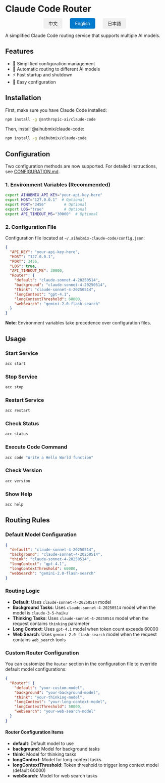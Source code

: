 # Claude Code Router

<div align="center">
  <div style="margin-bottom: 20px;">
    <a href="./README.zh.md" style="margin: 0 10px; padding: 8px 16px; background-color: #f0f0f0; color: #333; text-decoration: none; border-radius: 4px;">中文</a>
    <a href="./README.md" style="margin: 0 10px; padding: 8px 16px; background-color: #007acc; color: white; text-decoration: none; border-radius: 4px;">English</a>
    <a href="./README.ja.md" style="margin: 0 10px; padding: 8px 16px; background-color: #f0f0f0; color: #333; text-decoration: none; border-radius: 4px;">日本語</a>
  </div>
</div>

A simplified Claude Code routing service that supports multiple AI models.

## Features

- 🚀 Simplified configuration management
- 🔄 Automatic routing to different AI models
- ⚡ Fast startup and shutdown
- 🔧 Easy configuration

## Installation

First, make sure you have Claude Code installed:
```bash
npm install -g @anthropic-ai/claude-code
```

Then, install @aihubmix/claude-code:
```bash
npm install -g @aihubmix/claude-code
```

## Configuration

Two configuration methods are now supported. For detailed instructions, see [CONFIGURATION.md](./CONFIGURATION.md).

### 1. Environment Variables (Recommended)

```bash
export AIHUBMIX_API_KEY="your-api-key-here"
export HOST="127.0.0.1"  # Optional
export PORT="3456"        # Optional
export LOG="true"         # Optional
export API_TIMEOUT_MS="30000"  # Optional
```

### 2. Configuration File

Configuration file located at `~/.aihubmix-claude-code/config.json`:

```json
{
  "API_KEY": "your-api-key-here",
  "HOST": "127.0.0.1",
  "PORT": 3456,
  "LOG": true,
  "API_TIMEOUT_MS": 30000,
  "Router": {
    "default": "claude-sonnet-4-20250514",
    "background": "claude-sonnet-4-20250514",
    "think": "claude-sonnet-4-20250514",
    "longContext": "gpt-4.1",
    "longContextThreshold": 60000,
    "webSearch": "gemini-2.0-flash-search"
  }
}
```

**Note**: Environment variables take precedence over configuration files.

## Usage

### Start Service

```bash
acc start
```

### Stop Service

```bash
acc stop
```

### Restart Service

```bash
acc restart
```

### Check Status

```bash
acc status
```

### Execute Code Command

```bash
acc code "Write a Hello World function"
```

### Check Version

```bash
acc version
```

### Show Help

```bash
acc help
```

## Routing Rules

### Default Model Configuration

```json
{
  "default": "claude-sonnet-4-20250514",
  "background": "claude-sonnet-4-20250514", 
  "think": "claude-sonnet-4-20250514",
  "longContext": "gpt-4.1",
  "longContextThreshold": 60000,
  "webSearch": "gemini-2.0-flash-search"
}
```

### Routing Logic

- **Default**: Uses `claude-sonnet-4-20250514` model
- **Background Tasks**: Uses `claude-sonnet-4-20250514` model when the model is `claude-3-5-haiku`
- **Thinking Tasks**: Uses `claude-sonnet-4-20250514` model when the request contains `thinking` parameter
- **Long Context**: Uses `gpt-4.1` model when token count exceeds 60000
- **Web Search**: Uses `gemini-2.0-flash-search` model when the request contains `web_search` tools

### Custom Router Configuration

You can customize the `Router` section in the configuration file to override default model configurations:

```json
{
  "Router": {
    "default": "your-custom-model",
    "background": "your-background-model", 
    "think": "your-thinking-model",
    "longContext": "your-long-context-model",
    "longContextThreshold": 50000,
    "webSearch": "your-web-search-model"
  }
}
```

#### Router Configuration Items

- **default**: Default model to use
- **background**: Model for background tasks
- **think**: Model for thinking tasks  
- **longContext**: Model for long context tasks
- **longContextThreshold**: Token threshold to trigger long context model (default 60000)
- **webSearch**: Model for web search tasks

